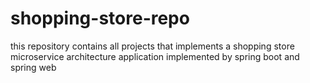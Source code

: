 # shopping-store-repo
this repository contains all projects that implements a shopping store microservice architecture application implemented by spring boot and spring web 
